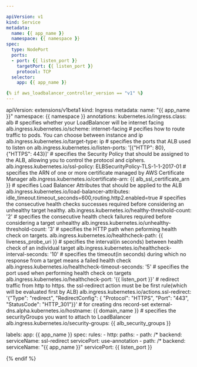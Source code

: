 ```yaml
---

apiVersion: v1
kind: Service
metadata:
  name: {{ app_name }}
  namespace: {{ namespace }}
spec:
  type: NodePort
  ports:
  - port: {{ listen_port }}
    targetPort: {{ listen_port }}
    protocol: TCP
  selector:
    app: {{ app_name }}

{% if aws_loadbalancer_controller_version == "v1" %}
---
```


apiVersion: extensions/v1beta1
kind: Ingress
metadata:
  name: "{{ app_name }}"
  namespace: {{ namespace }}
  annotations:
    kubernetes.io/ingress.class: alb
    # specifies whether your LoadBalancer will be internet facing
    alb.ingress.kubernetes.io/scheme: internet-facing
    # pecifies how to route traffic to pods. You can choose between instance and ip
    alb.ingress.kubernetes.io/target-type: ip
    # specifies the ports that ALB used to listen on
    alb.ingress.kubernetes.io/listen-ports: '[{"HTTP": 80}, {"HTTPS": 443}]'
    # specifies the Security Policy that should be assigned to the ALB, allowing you to control the protocol and ciphers.
    alb.ingress.kubernetes.io/ssl-policy: ELBSecurityPolicy-TLS-1-1-2017-01
    # specifies the ARN of one or more certificate managed by AWS Certificate Manager
    alb.ingress.kubernetes.io/certificate-arn: {{ alb_ssl_certificate_arn }}
    # specifies Load Balancer Attributes that should be applied to the ALB
    alb.ingress.kubernetes.io/load-balancer-attributes: idle_timeout.timeout_seconds=600,routing.http2.enabled=true
    # specifies the consecutive health checks successes required before considering an unhealthy target healthy.
    alb.ingress.kubernetes.io/healthy-threshold-count: '2'
    # specifies the consecutive health check failures required before considering a target unhealthy
    alb.ingress.kubernetes.io/unhealthy-threshold-count: '3'
    # specifies the HTTP path when peforming health check on targets.
    alb.ingress.kubernetes.io/healthcheck-path: {{ liveness_probe_uri }}
    # specifies the interval(in seconds) between health check of an individual target
    alb.ingress.kubernetes.io/healthcheck-interval-seconds: '10'
    # specifies the timeout(in seconds) during which no response from a target means a failed health check
    alb.ingress.kubernetes.io/healthcheck-timeout-seconds: '5'
    # specifies the port used when performing health check on targets
    alb.ingress.kubernetes.io/healthcheck-port: '{{ listen_port }}'
    # redirect traffic from http to https. the ssl-redirect action must be be first rule(which will be evaluated first by ALB)
    alb.ingress.kubernetes.io/actions.ssl-redirect: '{"Type": "redirect", "RedirectConfig": { "Protocol": "HTTPS", "Port": "443", "StatusCode": "HTTP_301"}}'
    # for creating dns record-set
    external-dns.alpha.kubernetes.io/hostname: {{ domain_name }}
    # specifies the securityGroups you want to attach to LoadBalancer
    alb.ingress.kubernetes.io/security-groups: {{ alb_security_groups }}

  labels:
    app: {{ app_name }}
spec:
  rules:
    - http:
        paths:
          - path: /*
            backend:
              serviceName: ssl-redirect
              servicePort: use-annotation
          - path: /*
            backend:
              serviceName: "{{ app_name }}"
              servicePort: {{ listen_port }}

{% endif %}
